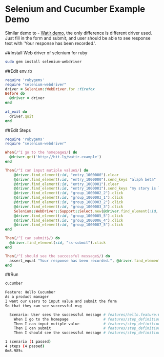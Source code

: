 Selenium and Cucumber Example Demo
============
Similar demo to - [Watir demo](https://github.com/xiviwo/WatirDemo), the only difference is different driver used. Just fill in the form and submit, and user should be able to see response text with 'Your response has been recorded.'.

##Install Web driver of selenium for ruby 
```bash
sudo gem install selenium-webdriver
```

##Edit env.rb
```ruby
require 'rubygems'
require "selenium-webdriver"
driver = Selenium::WebDriver.for :firefox
Before do
  @driver = driver
end
 
at_exit do
  driver.quit
end
```

##Edit Steps

```ruby
require 'rubygems'
require "selenium-webdriver"

When(/^I go to the homepage$/) do
  @driver.get('http://bit.ly/watir-example')
end

Then(/^I can input mutiple value$/) do
    @driver.find_element(:id, "entry_1000000").clear
    @driver.find_element(:id, "entry_1000000").send_keys "alaph beta"
    @driver.find_element(:id, "entry_1000001").clear
    @driver.find_element(:id, "entry_1000001").send_keys "my story is long and this is not."
    @driver.find_element(:id, "group_1000002_2").click
    @driver.find_element(:id, "group_1000003_1").click
    @driver.find_element(:id, "group_1000003_2").click
    @driver.find_element(:id, "group_1000003_3").click
    Selenium::WebDriver::Support::Select.new(@driver.find_element(:id, "entry_1000004")).select_by(:text, "Firefox")
    @driver.find_element(:id, "group_1000005_5").click
    @driver.find_element(:id, "group_1000006_4").click
    @driver.find_element(:id, "group_1000007_5").click
end

Then(/^I can submit$/) do
  @driver.find_element(:id, "ss-submit").click
end

Then(/^I should see the successful message$/) do
  assert_equal "Your response has been recorded.", @driver.find_element(:css, "p").text
end
```

##Run 
```bash
cucumber

Feature: Hello Cucumber
As a product manager
I want our users to input value and submit the form
So that they can see successful msg

  Scenario: User sees the successful message # features/hello.feature:6
    When I go to the homepage                # features/step_definitions/hello.rb:8
    Then I can input mutiple value           # features/step_definitions/hello.rb:13
    Then I can submit                        # features/step_definitions/hello.rb:30
    Then I should see the successful message # features/step_definitions/hello.rb:35

1 scenario (1 passed)
4 steps (4 passed)
0m3.985s

```

